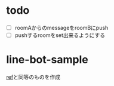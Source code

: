 # todo
- [ ] roomAからのmessageをroomBにpush
- [ ] pushするroomをset出来るようにする

# line-bot-sample
[ref](https://github.com/line/line-bot-sdk-java/tree/master/sample-spring-boot-kitchensink)と同等のものを作成
